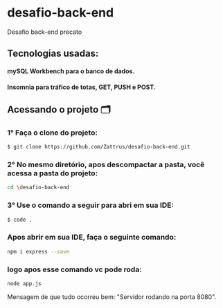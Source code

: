 # desafio-back-end
Desafio back-end precato
## Tecnologias usadas:
#### mySQL Workbench para o banco de dados.
#### Insomnia para tráfico de totas, GET, PUSH e POST.
 

## Acessando o projeto 🗂️

### 1° Faça o clone do projeto:  

````bash
$ git clone https://github.com/Zattrus/desafio-back-end.git
````

### 2° No mesmo diretório, apos descompactar a pasta, você acessa a pasta do projeto:
````bash
cd \desafio-back-end
````

### 3° Use o comando a seguir para abri em sua IDE: 
````bash
$ code .
````

### Apos abrir em sua IDE, faça o seguinte comando: 
````bash
npm i express --save
````
### logo apos esse comando vc pode roda: 
````bash
node app.js
````

Mensagem de que tudo ocorreu bem: "Servidor rodando na porta 8080".
